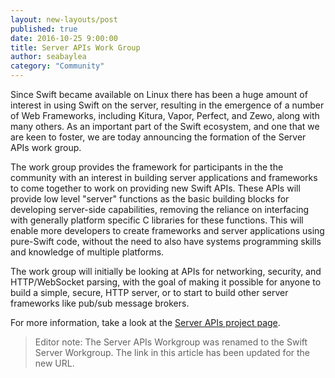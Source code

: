 ```yaml
---
layout: new-layouts/post
published: true
date: 2016-10-25 9:00:00
title: Server APIs Work Group
author: seabaylea
category: "Community"
---
```


Since Swift became available on Linux there has been a huge amount of interest in using Swift on the server, resulting in the emergence of a number of Web Frameworks, including Kitura, Vapor, Perfect, and Zewo, along with many others. As an important part of the Swift ecosystem, and one that we are keen to foster, we are today announcing the formation of the Server APIs work group.

The work group provides the framework for participants in the the community with an interest in building server applications and frameworks to come together to work on providing new Swift APIs. These APIs will provide low level "server" functions as the basic building blocks for developing server-side capabilities, removing the reliance on interfacing with generally platform specific C libraries for these functions. This will enable more developers to create frameworks and server applications using pure-Swift code, without the need to also have systems programming skills and knowledge of multiple platforms.

The work group will initially be looking at APIs for networking, security, and HTTP/WebSocket parsing, with the goal of making it possible for anyone to build a simple, secure, HTTP server, or to start to build other server frameworks like pub/sub message brokers.

For more information, take a look at the [Server APIs project page](/sswg/).

> Editor note: The Server APIs Workgroup was renamed to the Swift Server Workgroup. The link in this article has been updated for the new URL.
